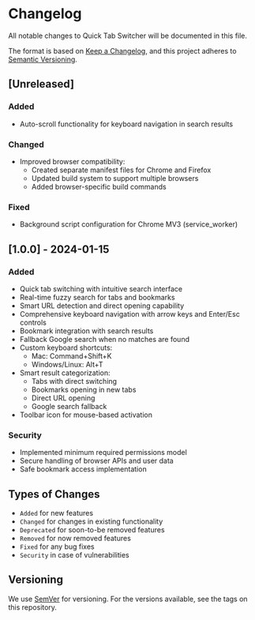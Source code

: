 # Changelog
All notable changes to Quick Tab Switcher will be documented in this file.

The format is based on [Keep a Changelog](https://keepachangelog.com/en/1.0.0/),
and this project adheres to [Semantic Versioning](https://semver.org/spec/v2.0.0.html).

## [Unreleased]
### Added
- Auto-scroll functionality for keyboard navigation in search results

### Changed
- Improved browser compatibility:
  - Created separate manifest files for Chrome and Firefox
  - Updated build system to support multiple browsers
  - Added browser-specific build commands

### Fixed
- Background script configuration for Chrome MV3 (service_worker)

## [1.0.0] - 2024-01-15
### Added
- Quick tab switching with intuitive search interface
- Real-time fuzzy search for tabs and bookmarks
- Smart URL detection and direct opening capability
- Comprehensive keyboard navigation with arrow keys and Enter/Esc controls
- Bookmark integration with search results
- Fallback Google search when no matches are found
- Custom keyboard shortcuts:
  - Mac: Command+Shift+K
  - Windows/Linux: Alt+T
- Smart result categorization:
  - Tabs with direct switching
  - Bookmarks opening in new tabs
  - Direct URL opening
  - Google search fallback
- Toolbar icon for mouse-based activation

### Security
- Implemented minimum required permissions model
- Secure handling of browser APIs and user data
- Safe bookmark access implementation

## Types of Changes
- `Added` for new features
- `Changed` for changes in existing functionality
- `Deprecated` for soon-to-be removed features
- `Removed` for now removed features
- `Fixed` for any bug fixes
- `Security` in case of vulnerabilities

## Versioning
We use [SemVer](http://semver.org/) for versioning. For the versions available, see the tags on this repository.
